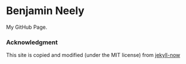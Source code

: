 # Benjamin Neely
My GitHub Page.


### Acknowledgment
This site is copied and modified (under the MIT license) from 
[jekyll-now](https://github.com/barryclark/jekyll-now)

